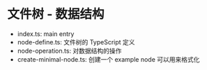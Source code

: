 
# 文件树 - 数据结构 

- index.ts: main entry 
- node-define.ts: 文件树的 TypeScript 定义
- node-operation.ts: 对数据结构的操作 
- create-minimal-node.ts: 创建一个 example node 可以用来格式化

